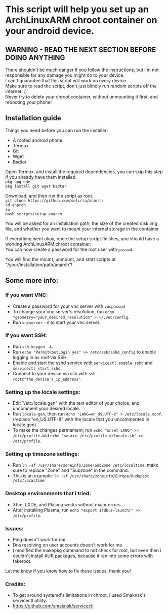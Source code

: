 # This script will help you set up an ArchLinuxARM chroot container on your android device.  

## WARNING - READ THE NEXT SECTION BEFORE DOING ANYTHING  

There shouldn't be much danger if you follow the instructions, but i'm not responsible for any damage you might do to your device.  
I can't guarantee that this script will work on every device.  
Make sure to read the script, don't just blindly run random scripts off the internet. :)  
Never try to delete your chroot container, without unmounting it first, and rebooting your phone!  


## Installation guide  

Things you need before you can run the installer:  
* A rooted android phone  
* Termux  
* Git  
* Wget  
* Bsdtar  

Open Termux, and install the required dependencies, you can skip this step if you already have them installed.  
`pkg upgrade`  
`pkg install git wget bsdtar`  

Download, and then run the script as root.  
`git clone https://github.com/selirra/anarch`  
`cd anarch`  
`su`  
`bash scripts/setup_anarch`  

You will be asked for an installation path, the size of the created disk.img file, and whether you want to mount your internal storage in the container.  

If everything went okay, once the setup script finishes, you should have a working ArchLinuxARM chroot container.  
You can now create a password for the root user with `passwd`.  

You will find the mount, unmount, and start scripts at "/your/installation/path/anarch"!  

## Some more info:  

### If you want VNC:  
* Create a password for your vnc server with `vncpasswd`  
* To change your vnc server's resolution, run `echo "geometry="your_desired_resolution" > ~/.vnc/config`.  
* Run `vncserver :0` to start your vnc server.  

### If you want SSH:  
* Run `ssh-keygen -A`.  
* Run `echo "PermitRootLogin yes" >> /etc/ssh/sshd_config` to enable logging in as root via SSH.  
* Enable and start the sshd service with `servicectl enable sshd` and `servicectl start sshd`.  
* Connect to your device via ssh with `ssh root@"the_device's_ip_address"`.  

### Setting up the locale settings:  
* Edit "/etc/locale.gen" with the text editor of your choice, and uncomment your desired locale.  
* Run `locale-gen`, then run `echo "LANG=en_US.UTF-8" > /etc/locale.conf`. (replace "en_US.UTF-8" with the locale that you uncommented in locale.gen)  
* To make the changes permament, run `echo "unset LANG" >> /etc/profile` and `echo "source /etc/profile.d/locale.sh" >> /etc/profile`.  

### Setting up timezone settings:
* Run `ln -sf /usr/share/zoneinfo/Zone/SubZone /etc/localtime`, make sure to replace "Zone" and "Subzone" in the command.
* This is an example: `ln -sf /usr/share/zoneinfo/Europe/Budapest /etc/localtime`

### Desktop environments that i tried:  
* Xfce, LXDE, and Plasma works without major errors.  
* After installing Plasma, run `echo "export $(dbus-launch)" >> /etc/profile`.

### Issues:  
* Ping doesn't work for me.
* Dns resolving on user accounts doesn't work for me.
* I modified the makepkg command to not check for root, but even then i couldn't install AUR packages, because it ran into some errors with fakeroot.  

Let me know if you know how to fix these issues, thank you!

### Credits:
* To get around systemd's limitations in chroot, i used Smaknsk's servicectl utility.
* https://github.com/smaknsk/servicectl
